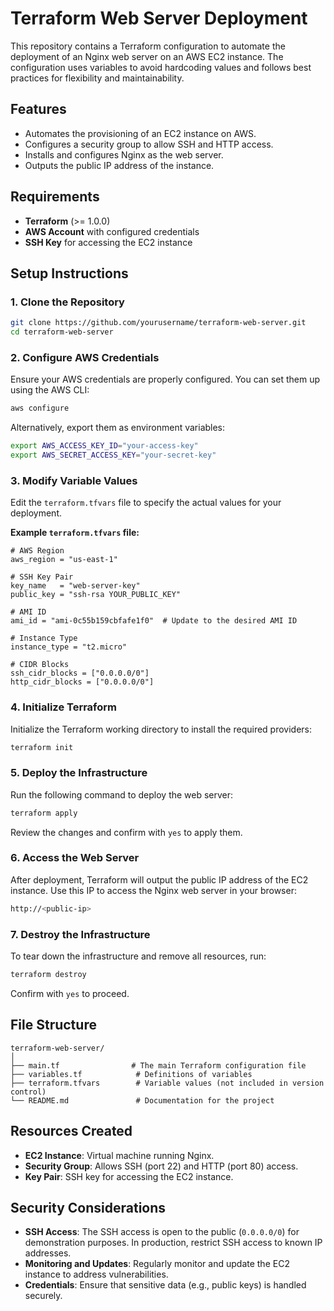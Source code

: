 # Terraform Web Server Deployment

This repository contains a Terraform configuration to automate the deployment of an Nginx web server on an AWS EC2 instance. The configuration uses variables to avoid hardcoding values and follows best practices for flexibility and maintainability.

## Features

- Automates the provisioning of an EC2 instance on AWS.
- Configures a security group to allow SSH and HTTP access.
- Installs and configures Nginx as the web server.
- Outputs the public IP address of the instance.

## Requirements

- **Terraform** (>= 1.0.0)
- **AWS Account** with configured credentials
- **SSH Key** for accessing the EC2 instance

## Setup Instructions

### 1. Clone the Repository

```bash
git clone https://github.com/yourusername/terraform-web-server.git
cd terraform-web-server
```

### 2. Configure AWS Credentials

Ensure your AWS credentials are properly configured. You can set them up using the AWS CLI:

```bash
aws configure
```

Alternatively, export them as environment variables:

```bash
export AWS_ACCESS_KEY_ID="your-access-key"
export AWS_SECRET_ACCESS_KEY="your-secret-key"
```

### 3. Modify Variable Values

Edit the `terraform.tfvars` file to specify the actual values for your deployment.

**Example `terraform.tfvars` file:**

```hcl
# AWS Region
aws_region = "us-east-1"

# SSH Key Pair
key_name   = "web-server-key"
public_key = "ssh-rsa YOUR_PUBLIC_KEY"

# AMI ID
ami_id = "ami-0c55b159cbfafe1f0"  # Update to the desired AMI ID

# Instance Type
instance_type = "t2.micro"

# CIDR Blocks
ssh_cidr_blocks = ["0.0.0.0/0"]
http_cidr_blocks = ["0.0.0.0/0"]
```

### 4. Initialize Terraform

Initialize the Terraform working directory to install the required providers:

```bash
terraform init
```

### 5. Deploy the Infrastructure

Run the following command to deploy the web server:

```bash
terraform apply
```

Review the changes and confirm with `yes` to apply them.

### 6. Access the Web Server

After deployment, Terraform will output the public IP address of the EC2 instance. Use this IP to access the Nginx web server in your browser:

```bash
http://<public-ip>
```

### 7. Destroy the Infrastructure

To tear down the infrastructure and remove all resources, run:

```bash
terraform destroy
```

Confirm with `yes` to proceed.

## File Structure

```plaintext
terraform-web-server/
│
├── main.tf                # The main Terraform configuration file
├── variables.tf            # Definitions of variables
├── terraform.tfvars        # Variable values (not included in version control)
└── README.md               # Documentation for the project
```

## Resources Created

- **EC2 Instance**: Virtual machine running Nginx.
- **Security Group**: Allows SSH (port 22) and HTTP (port 80) access.
- **Key Pair**: SSH key for accessing the EC2 instance.

## Security Considerations

- **SSH Access**: The SSH access is open to the public (`0.0.0.0/0`) for demonstration purposes. In production, restrict SSH access to known IP addresses.
- **Monitoring and Updates**: Regularly monitor and update the EC2 instance to address vulnerabilities.
- **Credentials**: Ensure that sensitive data (e.g., public keys) is handled securely.
